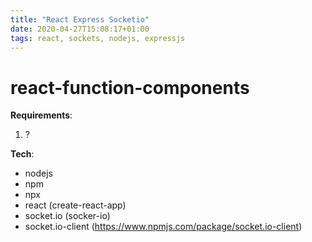 ```yaml
---
title: "React Express Socketio"
date: 2020-04-27T15:08:17+01:00
tags: react, sockets, nodejs, expressjs
---
```

# react-function-components

**Requirements**:

1. ?


**Tech**:

- nodejs
- npm
- npx
- react (create-react-app)
- socket.io (socker-io)
- socket.io-client (https://www.npmjs.com/package/socket.io-client)